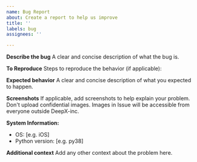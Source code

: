 ```yaml
---
name: Bug Report
about: Create a report to help us improve
title: ''
labels: bug
assignees: ''

---
```


**Describe the bug**
A clear and concise description of what the bug is.

**To Reproduce**
Steps to reproduce the behavior (if applicable):

**Expected behavior**
A clear and concise description of what you expected to happen.

**Screenshots**
If applicable, add screenshots to help explain your problem.
Don't upload confidential images. Images in Issue will be accessible from everyone outside DeepX-inc.

**System Information:**
- OS: [e.g. iOS]
- Python version: [e.g. py38]

**Additional context**
Add any other context about the problem here.

